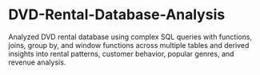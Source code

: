 # DVD-Rental-Database-Analysis

Analyzed DVD rental database using complex SQL queries with functions, joins, group by, and window functions across multiple tables and derived insights into rental patterns, customer behavior, popular genres, and revenue analysis. 
